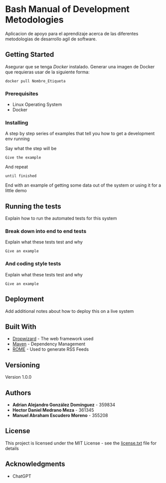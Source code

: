 # Bash Manual of Development Metodologies

Aplicacion de apoyo para el aprendizaje acerca de las diferentes metodologias de desarrollo agil de software.

## Getting Started

Asegurar que se tenga *Docker* instalado. Generar una imagen de Docker que requieras usar de la siguiente forma:

```
docker pull Nombre_Etiqueta
```

### Prerequisites

- Linux Operating System
- Docker

### Installing

A step by step series of examples that tell you how to get a development env running

Say what the step will be

```
Give the example
```

And repeat

```
until finished
```

End with an example of getting some data out of the system or using it for a little demo

## Running the tests

Explain how to run the automated tests for this system

### Break down into end to end tests

Explain what these tests test and why

```
Give an example
```

### And coding style tests

Explain what these tests test and why

```
Give an example
```

## Deployment

Add additional notes about how to deploy this on a live system

## Built With

* [Dropwizard](http://www.dropwizard.io/1.0.2/docs/) - The web framework used
* [Maven](https://maven.apache.org/) - Dependency Management
* [ROME](https://rometools.github.io/rome/) - Used to generate RSS Feeds

## Versioning

Version 1.0.0

## Authors

* **Adrian Alejandro González Domínguez** - 359834
* **Hector Daniel Medrano Meza** - 361345
* **Manuel Abraham Escudero Moreno** - 355208

## License

This project is licensed under the MIT License - see the [license.txt](license.txt) file for details

## Acknowledgments

* ChatGPT

